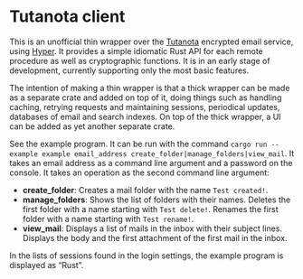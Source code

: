 <!--
Copyright 2019 Fredrik Portström <https://portstrom.com>
This is free software distributed under the terms specified in
the file LICENSE at the top-level directory of this distribution.
-->

# Tutanota client

This is an unofficial thin wrapper over the [Tutanota](https://tutanota.com) encrypted email service, using [Hyper](https://hyper.rs). It provides a simple idiomatic Rust API for each remote procedure as well as cryptographic functions. It is in an early stage of development, currently supporting only the most basic features.

The intention of making a thin wrapper is that a thick wrapper can be made as a separate crate and added on top of it, doing things such as handling caching, retrying requests and maintaining sessions, periodical updates, databases of email and search indexes. On top of the thick wrapper, a UI can be added as yet another separate crate.

See the example program. It can be run with the command `cargo run --example example email_address create_folder|manage_folders|view_mail`. It takes an email address as a command line argument and a password on the console. It takes an operation as the second command line argument:

- **create_folder**: Creates a mail folder with the name `Test created!`.
- **manage_folders**: Shows the list of folders with their names. Deletes the first folder with a name starting with `Test delete!`. Renames the first folder with a name starting with `Test rename!`.
- **view_mail**: Displays a list of mails in the inbox with their subject lines. Displays the body and the first attachment of the first mail in the inbox.

In the lists of sessions found in the login settings, the example program is displayed as “Rust”.
